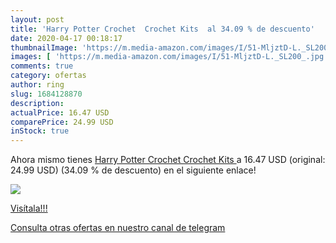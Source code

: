 ```yaml
---
layout: post
title: 'Harry Potter Crochet  Crochet Kits  al 34.09 % de descuento'
date: 2020-04-17 00:18:17
thumbnailImage: 'https://m.media-amazon.com/images/I/51-MljztD-L._SL200_.jpg'
images: [ 'https://m.media-amazon.com/images/I/51-MljztD-L._SL200_.jpg' ]
comments: true
category: ofertas
author: ring
slug: 1684128870
description:
actualPrice: 16.47 USD
comparePrice: 24.99 USD
inStock: true
---
```


Ahora mismo tienes [Harry Potter Crochet  Crochet Kits ](https://www.amazon.com/dp/1684128870/?tag=redken08-20) a 16.47 USD (original: 24.99 USD) (34.09 %  de descuento) en el siguiente enlace!

[![](https://m.media-amazon.com/images/I/51-MljztD-L._SL200_.jpg)](https://www.amazon.com/dp/1684128870/?tag=redken08-20)

[Visítala!!!](https://www.amazon.com/dp/1684128870/?tag=redken08-20)

[Consulta otras ofertas en nuestro canal de telegram](https://t.me/s/ofertas25)
